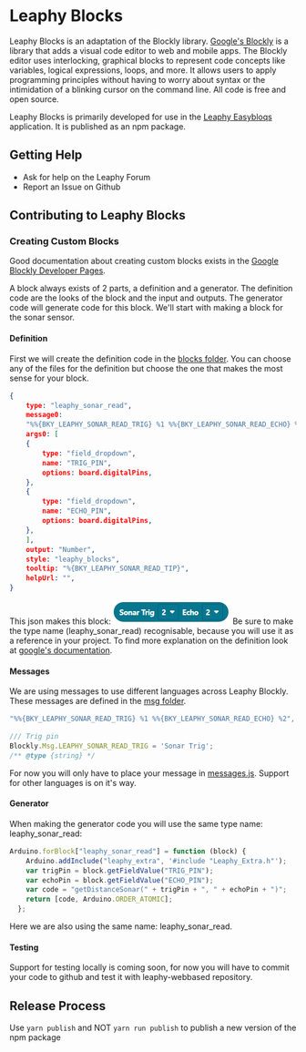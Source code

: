 # Leaphy Blocks

Leaphy Blocks is an adaptation of the Blockly library. [Google's Blockly](https://github.com/google/blockly) is a library that adds a visual code editor to web and mobile apps. The Blockly editor uses interlocking, graphical blocks to represent code concepts like variables, logical expressions, loops, and more. It allows users to apply programming principles without having to worry about syntax or the intimidation of a blinking cursor on the command line.  All code is free and open source.

Leaphy Blocks is primarily developed for use in the [Leaphy Easybloqs](https://github.com/leaphy-robotics/leaphy-webbased) application. It is published as an npm package.


## Getting Help

* Ask for help on the Leaphy Forum
* Report an Issue on Github

## Contributing to Leaphy Blocks

### Creating Custom Blocks

Good documentation about creating custom blocks exists in the [Google Blockly Developer Pages](https://developers.google.com/blockly/guides/create-custom-blocks/overview).

A block always exists of 2 parts, a definition and a generator. The definition code are the looks of the block and the input and outputs. The generator code will generate code for this block. We'll start with making a block for the sonar sensor. 

#### Definition
First we will create the definition code in the [blocks folder](blocks). You can choose any of the files for the definition but choose the one that makes the most sense for your block.
```json
{
    type: "leaphy_sonar_read",
    message0:
    "%%{BKY_LEAPHY_SONAR_READ_TRIG} %1 %%{BKY_LEAPHY_SONAR_READ_ECHO} %2",
    args0: [
    {
        type: "field_dropdown",
        name: "TRIG_PIN",
        options: board.digitalPins,
    },
    {
        type: "field_dropdown",
        name: "ECHO_PIN",
        options: board.digitalPins,
    },
    ],
    output: "Number",
    style: "leaphy_blocks",
    tooltip: "%{BKY_LEAPHY_SONAR_READ_TIP}",
    helpUrl: "",
}
```
This json makes this block:
![sonar block](media\leaphy_sonar_read_block.png)
Be sure to make the type name (leaphy_sonar_read) recognisable, because you will use it as a reference in your project. To find more explanation on the definition look at [google's documentation](https://developers.google.com/blockly/guides/create-custom-blocks/define-blocks).

#### Messages
We are using messages to use different languages across Leaphy Blockly. These messages are defined in the [msg folder](msg). 
```javascript
"%%{BKY_LEAPHY_SONAR_READ_TRIG} %1 %%{BKY_LEAPHY_SONAR_READ_ECHO} %2",
```
```javascript
/// Trig pin
Blockly.Msg.LEAPHY_SONAR_READ_TRIG = 'Sonar Trig';
/** @type {string} */
```
For now you will only have to place your message in [messages.js](msg/messages.js). Support for other languages is on it's way.


#### Generator
When making the generator code you will use the same type name: leaphy_sonar_read:
```javascript
Arduino.forBlock["leaphy_sonar_read"] = function (block) {
    Arduino.addInclude("leaphy_extra", '#include "Leaphy_Extra.h"');
    var trigPin = block.getFieldValue("TRIG_PIN");
    var echoPin = block.getFieldValue("ECHO_PIN");
    var code = "getDistanceSonar(" + trigPin + ", " + echoPin + ")";
    return [code, Arduino.ORDER_ATOMIC];
  };
```
Here we are also using the same name: leaphy_sonar_read.

#### Testing
Support for testing locally is coming soon, for now you will have to commit your code to github and test it with leaphy-webbased repository.

## Release Process


Use `yarn publish` and NOT `yarn run publish` to publish a new version of the npm package